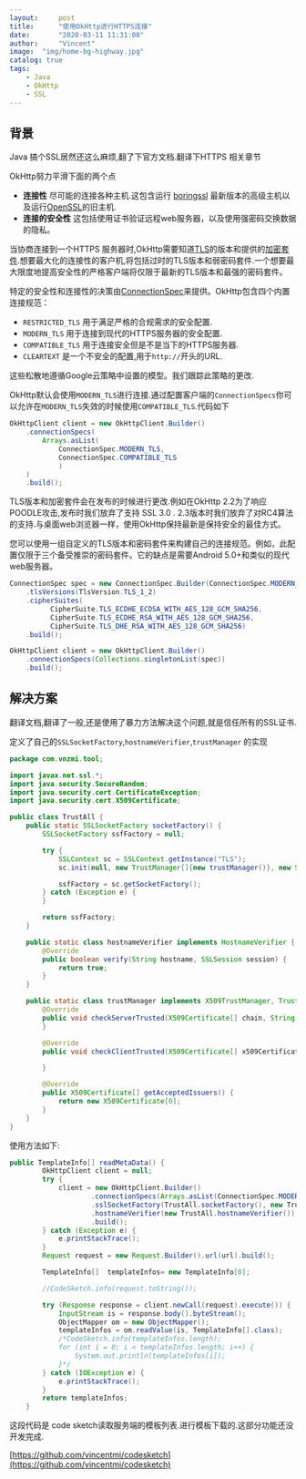 ```yaml
---
layout:     post
title:      "使用OkHttp进行HTTPS连接"
date:       "2020-03-11 11:31:00"
author:     "Vincent"
image:  "img/home-bg-highway.jpg"
catalog: true
tags:
    - Java
    - OkHttp
    - SSL
---
```



## 背景

Java 搞个SSL居然还这么麻烦,翻了下官方文档.翻译下HTTPS 相关章节

OkHttp努力平滑下面的两个点

- **连接性** 尽可能的连接各种主机.这包含运行 [boringssl](https://boringssl.googlesource.com/boringssl/) 最新版本的高级主机以及运行[OpenSSL](https://www.openssl.org/)的旧主机.
- **连接的安全性**  这包括使用证书验证远程web服务器，以及使用强密码交换数据的隐私。

当协商连接到一个HTTPS 服务器时,OkHttp需要知道[TLS](http://square.github.io/okhttp/4.x/okhttp/okhttp3/-tls-version/)的版本和提供的[加密套件](http://square.github.io/okhttp/4.x/okhttp/okhttp3/-cipher-suite/).想要最大化的连接性的客户机,将包括过时的TLS版本和弱密码套件.一个想要最大限度地提高安全性的严格客户端将仅限于最新的TLS版本和最强的密码套件。

特定的安全性和连接性的决策由[ConnectionSpec](http://square.github.io/okhttp/4.x/okhttp/okhttp3/-connection-spec/)来提供。OkHttp包含四个内置连接规范：

- ```RESTRICTED_TLS``` 用于满足严格的合规需求的安全配置.
- ```MODERN_TLS``` 用于连接到现代的HTTPS服务器的安全配置.
- ```COMPATIBLE_TLS``` 用于连接安全但是不是当下的HTTPS服务器.
- ```CLEARTEXT``` 是一个不安全的配置,用于```http://```开头的URL.

这些松散地遵循Google云策略中设置的模型。我们跟踪此策略的更改.

OkHttp默认会使用```MODERN_TLS```进行连接.通过配置客户端的```ConnectionSpecs```你可以允许在```MODERN_TLS```失效的时候使用```COMPATIBLE_TLS```.代码如下

```java
OkHttpClient client = new OkHttpClient.Builder()
    .connectionSpecs(
        Arrays.asList(
            ConnectionSpec.MODERN_TLS, 
            ConnectionSpec.COMPATIBLE_TLS
            )
    )
    .build();
```

TLS版本和加密套件会在发布的时候进行更改.例如在OkHttp 2.2为了响应POODLE攻击,发布时我们放弃了支持 SSL 3.0 . 2.3版本时我们放弃了对RC4算法的支持.与桌面web浏览器一样，使用OkHttp保持最新是保持安全的最佳方式。

您可以使用一组自定义的TLS版本和密码套件来构建自己的连接规范。例如，此配置仅限于三个备受推崇的密码套件。它的缺点是需要Android 5.0+和类似的现代web服务器。

```java
ConnectionSpec spec = new ConnectionSpec.Builder(ConnectionSpec.MODERN_TLS)
    .tlsVersions(TlsVersion.TLS_1_2)
    .cipherSuites(
          CipherSuite.TLS_ECDHE_ECDSA_WITH_AES_128_GCM_SHA256,
          CipherSuite.TLS_ECDHE_RSA_WITH_AES_128_GCM_SHA256,
          CipherSuite.TLS_DHE_RSA_WITH_AES_128_GCM_SHA256)
    .build();

OkHttpClient client = new OkHttpClient.Builder()
    .connectionSpecs(Collections.singletonList(spec))
    .build();
```

## 解决方案

翻译文档,翻译了一般,还是使用了暴力方法解决这个问题,就是信任所有的SSL证书.

定义了自己的```SSLSocketFactory```,```hostnameVerifier```,```trustManager``` 的实现

```java
package com.vnzmi.tool;

import javax.net.ssl.*;
import java.security.SecureRandom;
import java.security.cert.CertificateException;
import java.security.cert.X509Certificate;

public class TrustAll {
    public static SSLSocketFactory socketFactory() {
        SSLSocketFactory ssfFactory = null;

        try {
            SSLContext sc = SSLContext.getInstance("TLS");
            sc.init(null, new TrustManager[]{new trustManager()}, new SecureRandom());

            ssfFactory = sc.getSocketFactory();
        } catch (Exception e) {
        }

        return ssfFactory;
    }

    public static class hostnameVerifier implements HostnameVerifier {
        @Override
        public boolean verify(String hostname, SSLSession session) {
            return true;
        }
    }

    public static class trustManager implements X509TrustManager, TrustManager {
        @Override
        public void checkServerTrusted(X509Certificate[] chain, String authType) throws CertificateException {
        }

        @Override
        public void checkClientTrusted(X509Certificate[] x509Certificates, String s) throws CertificateException {

        }

        @Override
        public X509Certificate[] getAcceptedIssuers() {
            return new X509Certificate[0];
        }
    }
}
```

使用方法如下:

```java
public TemplateInfo[] readMetaData() {
        OkHttpClient client = null;
        try {
            client = new OkHttpClient.Builder()
                    .connectionSpecs(Arrays.asList(ConnectionSpec.MODERN_TLS, ConnectionSpec.COMPATIBLE_TLS))
                    .sslSocketFactory(TrustAll.socketFactory(), new TrustAll.trustManager())
                    .hostnameVerifier(new TrustAll.hostnameVerifier())
                    .build();
        } catch (Exception e) {
            e.printStackTrace();
        }
        Request request = new Request.Builder().url(url).build();

        TemplateInfo[]  templateInfos= new TemplateInfo[0];

        //CodeSketch.info(request.toString());

        try (Response response = client.newCall(request).execute()) {
            InputStream is = response.body().byteStream();
            ObjectMapper om = new ObjectMapper();
            templateInfos = om.readValue(is, TemplateInfo[].class);
            /*CodeSketch.info(templateInfos.length);
            for (int i = 0; i < templateInfos.length; i++) {
                System.out.println(templateInfos[i]);
            }*/
        } catch (IOException e) {
            e.printStackTrace();
        }
        return templateInfos;
    }
```

这段代码是 code sketch读取服务端的模板列表.进行模板下载的.这部分功能还没开发完成.

[https://github.com/vincentmi/codesketch](https://github.com/vincentmi/codesketch)
 








 

